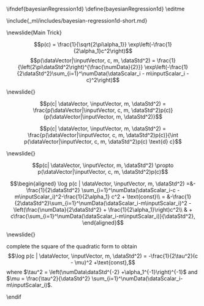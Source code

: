 \ifndef{bayesianRegression1d}
\define{bayesianRegression1d}
\editme

\include{_ml/includes/bayesian-regression1d-short.md}

\newslide{Main Trick}

$$p(c) = \frac{1}{\sqrt{2\pi\alpha_1}} \exp\left(-\frac{1}{2\alpha_1}c^2\right)$$
$$p(\dataVector|\inputVector, c, m, \dataStd^2) = \frac{1}{\left(2\pi\dataStd^2\right)^{\frac{\numData}{2}}} \exp\left(-\frac{1}{2\dataStd^2}\sum_{i=1}^\numData(\dataScalar_i - m\inputScalar_i - c)^2\right)$$

\newslide{}

$$p(c| \dataVector, \inputVector, m, \dataStd^2) = \frac{p(\dataVector|\inputVector, c, m, \dataStd^2)p(c)}{p(\dataVector|\inputVector, m, \dataStd^2)}$$

$$p(c| \dataVector, \inputVector, m, \dataStd^2) =  \frac{p(\dataVector|\inputVector, c, m, \dataStd^2)p(c)}{\int p(\dataVector|\inputVector, c, m, \dataStd^2)p(c) \text{d} c}$$

\newslide{}

$$p(c| \dataVector, \inputVector, m, \dataStd^2) \propto  p(\dataVector|\inputVector, c, m, \dataStd^2)p(c)$$

$$\begin{aligned}
    \log p(c | \dataVector, \inputVector, m, \dataStd^2) =&-\frac{1}{2\dataStd^2} \sum_{i=1}^\numData(\dataScalar_i-c - m\inputScalar_i)^2-\frac{1}{2\alpha_1} c^2 + \text{const}\\
     = &-\frac{1}{2\dataStd^2}\sum_{i=1}^\numData(\dataScalar_i-m\inputScalar_i)^2 -\left(\frac{\numData}{2\dataStd^2} + \frac{1}{2\alpha_1}\right)c^2\\
    & + c\frac{\sum_{i=1}^\numData(\dataScalar_i-m\inputScalar_i)}{\dataStd^2},
  \end{aligned}$$
  
\newslide{}

complete the square of the quadratic form to obtain
$$\log p(c | \dataVector, \inputVector, m, \dataStd^2) = -\frac{1}{2\tau^2}(c - \mu)^2 +\text{const},$$
where $\tau^2 = \left(\numData\dataStd^{-2} +\alpha_1^{-1}\right)^{-1}$
and
$\mu = \frac{\tau^2}{\dataStd^2} \sum_{i=1}^\numData(\dataScalar_i-m\inputScalar_i)$.

\endif
